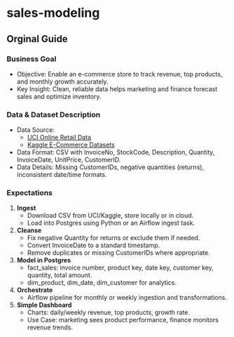 # sales-modeling

## Orginal Guide
### Business Goal

- Objective: Enable an e-commerce store to track revenue, top products, and monthly growth accurately.
- Key Insight: Clean, reliable data helps marketing and finance forecast sales and optimize inventory.

### Data & Dataset Description

- Data Source:
    - [UCI Online Retail Data](https://archive.ics.uci.edu/ml/datasets/online+retail)
    - [Kaggle E-Commerce Datasets](https://www.kaggle.com/datasets?search=ecommerce)
- Data Format: CSV with InvoiceNo, StockCode, Description, Quantity, InvoiceDate, UnitPrice, CustomerID.
- Data Details: Missing CustomerIDs, negative quantities (returns), inconsistent date/time formats.

### Expectations

1. **Ingest**
    - Download CSV from UCI/Kaggle, store locally or in cloud.
    - Load into Postgres using Python or an Airflow ingest task.
2. **Cleanse**
    - Fix negative Quantity for returns or exclude them if needed.
    - Convert InvoiceDate to a standard timestamp.
    - Remove duplicates or missing CustomerIDs where appropriate.
3. **Model in Postgres**
    - fact_sales: invoice number, product key, date key, customer key, quantity, total amount.
    - dim_product, dim_date, dim_customer for analytics.
4. **Orchestrate**
    - Airflow pipeline for monthly or weekly ingestion and transformations.
5. **Simple Dashboard**
    - Charts: daily/weekly revenue, top products, growth rate.
    - Use Case: marketing sees product performance, finance monitors revenue trends.

